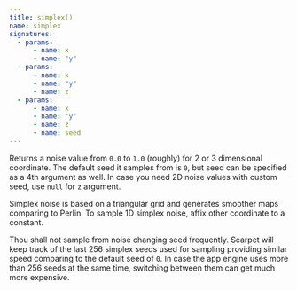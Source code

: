 ```yaml
---
title: simplex()
name: simplex
signatures:
  - params:
      - name: x
      - name: "y"
  - params:
      - name: x
      - name: "y"
      - name: z
  - params:
      - name: x
      - name: "y"
      - name: z
      - name: seed
---
```


Returns a noise value from `0.0` to `1.0` (roughly) for 2 or 3 dimensional
coordinate. The default seed it samples from is `0`, but seed can be specified
as a 4th argument as well. In case you need 2D noise values with custom seed,
use `null` for `z` argument.

Simplex noise is based on a triangular grid and generates smoother maps
comparing to Perlin. To sample 1D simplex noise, affix other coordinate to a
constant.

Thou shall not sample from noise changing seed frequently. Scarpet will keep
track of the last 256 simplex seeds used for sampling providing similar speed
comparing to the default seed of `0`. In case the app engine uses more than 256
seeds at the same time, switching between them can get much more expensive.

